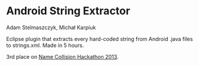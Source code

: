 # Android String Extractor

Adam Stelmaszczyk, Michał Karpiuk

Eclipse plugin that extracts every hard-coded string from Android .java files to strings.xml. Made in 5 hours.

3rd place on [Name Collision Hackathon 2013](https://www.hackerleague.org/hackathons/name-collision/hacks/android-string-extractor).
